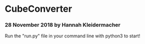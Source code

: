 # CubeConverter
### 28 November 2018 by Hannah Kleidermacher

Run the "run.py" file in your command line with python3 to start!
